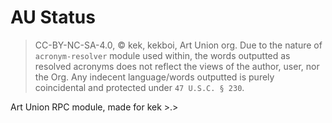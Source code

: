 # AU Status
>   CC-BY-NC-SA-4.0, &copy; kek, kekboi, Art Union org.
>   Due to the nature of `acronym-resolver` module used within, the words outputted as resolved acronyms does not reflect the views of the author, user, nor the Org.
>   Any indecent language/words outputted is purely coincidental and protected under `47 U.S.C. § 230`.


Art Union RPC module, made for kek >.>
